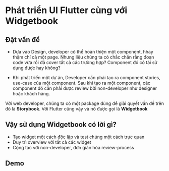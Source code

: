 # Phát triển UI Flutter cùng với Widgetbook


## Đặt vấn đề
 - Dựa vào Design, developer có thể hoàn thiện một component, hhay thậm chí cả một page. Nhưng liệu chúng ta có chắc chắn rằng đoạn code vừa rồi đã cover tất cả các trường hợp? Component đó có tái sử dụng được hay không?

 -  Khi phát triển một dự án, Developer cần phải tạo ra component stories, use-case của một component. Sau khi tạo ra một component, các component đó cần phải được review bởi non-developer như designer hoặc khách hàng. 

Với web developer, chúng ta có một package dùng để giải quyết vấn đề trên đó là **Storybook**. Với Flutter cũng vậy và nó được gọi là **Widgetbook**

## Vậy sử dụng Widgetbook có lời gì?
 - Tạo widget một cách độc lập và test chúng một cách trực quan
 - Duy trì overview với tất cả các widget
 - Cộng tác với non-developer, đơn giản hóa review-process


## Demo



